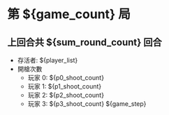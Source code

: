 #  第 ${game_count} 局
## 上回合共 ${sum_round_count} 回合
 - 存活者: ${player_list}
 - 開槍次數
   - 玩家 0: ${p0_shoot_count}
   - 玩家 1: ${p1_shoot_count}
   - 玩家 2: ${p2_shoot_count}
   - 玩家 3: ${p3_shoot_count}
${game_step}